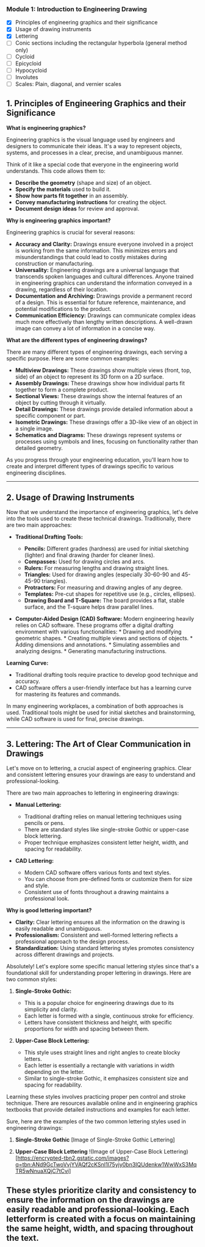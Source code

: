 ### Module 1: Introduction to Engineering Drawing
- [x] Principles of engineering graphics and their significance
- [x] Usage of drawing instruments
- [x] Lettering
- [ ] Conic sections including the rectangular hyperbola (general method only)
- [ ] Cycloid
- [ ] Epicycloid
- [ ] Hypocycloid
- [ ] Involutes
- [ ] Scales: Plain, diagonal, and vernier scales

## 1. Principles of Engineering Graphics and their Significance

**What is engineering graphics?**

Engineering graphics is the visual language used by engineers and designers to communicate their ideas. It's a way to represent objects, systems, and processes in a clear, precise, and unambiguous manner.  

Think of it like a special code that everyone in the engineering world understands. This code allows them to:

* **Describe the geometry** (shape and size) of an object.
* **Specify the materials** used to build it.
* **Show how parts fit together** in an assembly.
* **Convey manufacturing instructions** for creating the object.
* **Document design ideas** for review and approval.


**Why is engineering graphics important?**

Engineering graphics is crucial for several reasons:

* **Accuracy and Clarity:**  Drawings ensure everyone involved in a project is working from the same information. This minimizes errors and misunderstandings that could lead to costly mistakes during construction or manufacturing.
* **Universality:**  Engineering drawings are a universal language that transcends spoken languages and cultural differences. Anyone trained in engineering graphics can understand the information conveyed in a drawing, regardless of their location.
* **Documentation and Archiving:**  Drawings provide a permanent record of a design. This is essential for future reference, maintenance, and potential modifications to the product.
* **Communication Efficiency:**  Drawings can communicate complex ideas much more effectively than lengthy written descriptions. A well-drawn image can convey a lot of information in a concise way.


**What are the different types of engineering drawings?**

There are many different types of engineering drawings, each serving a specific purpose. Here are some common examples:

* **Multiview Drawings:** These drawings show multiple views (front, top, side) of an object to represent its 3D form on a 2D surface.
* **Assembly Drawings:** These drawings show how individual parts fit together to form a complete product.
* **Sectional Views:** These drawings show the internal features of an object by cutting through it virtually.
* **Detail Drawings:** These drawings provide detailed information about a specific component or part.
* **Isometric Drawings:** These drawings offer a 3D-like view of an object in a single image.
* **Schematics and Diagrams:** These drawings represent systems or processes using symbols and lines, focusing on functionality rather than detailed geometry.

As you progress through your engineering education, you'll learn how to create and interpret different types of drawings specific to various engineering disciplines.



---

## 2. Usage of Drawing Instruments

Now that we understand the importance of engineering graphics, let's delve into the tools used to create these technical drawings. Traditionally, there are two main approaches:

* **Traditional Drafting Tools:**
    * **Pencils:** Different grades (hardness) are used for initial sketching (lighter) and final drawing (harder for cleaner lines).
    * **Compasses:** Used for drawing circles and arcs.
    * **Rulers:** For measuring lengths and drawing straight lines.
    * **Triangles:** Used for drawing angles (especially 30-60-90 and 45-45-90 triangles).
    * **Protractors:** For measuring and drawing angles of any degree.
    * **Templates:** Pre-cut shapes for repetitive use (e.g., circles, ellipses).
    * **Drawing Board and T-Square:** The board provides a flat, stable surface, and the T-square helps draw parallel lines.

* **Computer-Aided Design (CAD) Software:**
    Modern engineering heavily relies on CAD software. These programs offer a digital drafting environment with various functionalities:
        * Drawing and modifying geometric shapes.
        * Creating multiple views and sections of objects.
        * Adding dimensions and annotations.
        * Simulating assemblies and analyzing designs.
        * Generating manufacturing instructions.

**Learning Curve:**

* Traditional drafting tools require practice to develop good technique and accuracy.
* CAD software offers a user-friendly interface but has a learning curve for mastering its features and commands.

In many engineering workplaces, a combination of both approaches is used. Traditional tools might be used for initial sketches and brainstorming, while CAD software is used for final, precise drawings.

---

## 3. Lettering: The Art of Clear Communication in Drawings

Let's move on to lettering, a crucial aspect of engineering graphics. Clear and consistent lettering ensures your drawings are easy to understand and professional-looking.

There are two main approaches to lettering in engineering drawings:

* **Manual Lettering:**

  * Traditional drafting relies on manual lettering techniques using pencils or pens.
  * There are standard styles like single-stroke Gothic or upper-case block lettering.
  * Proper technique emphasizes consistent letter height, width, and spacing for readability.

* **CAD Lettering:**

  * Modern CAD software offers various fonts and text styles.
  * You can choose from pre-defined fonts or customize them for size and style.
  * Consistent use of fonts throughout a drawing maintains a professional look.

**Why is good lettering important?**

* **Clarity:**  Clear lettering ensures all the information on the drawing is easily readable and unambiguous. 
* **Professionalism:** Consistent and well-formed lettering reflects a professional approach to the design process.
* **Standardization:**  Using standard lettering styles promotes consistency across different drawings and projects.

Absolutely! Let's explore some specific manual lettering styles since that's a foundational skill for understanding proper lettering in drawings. Here are two common styles:

1. **Single-Stroke Gothic:**

   * This is a popular choice for engineering drawings due to its simplicity and clarity.
   * Each letter is formed with a single, continuous stroke for efficiency.
   * Letters have consistent thickness and height, with specific proportions for width and spacing between them.

2. **Upper-Case Block Lettering:**

   * This style uses straight lines and right angles to create blocky letters.
   * Each letter is essentially a rectangle with variations in width depending on the letter.
   * Similar to single-stroke Gothic, it emphasizes consistent size and spacing for readability.

Learning these styles involves practicing proper pen control and stroke technique. There are resources available online and in engineering graphics textbooks that provide detailed instructions and examples for each letter. 

Sure, here are the examples of the two common lettering styles used in engineering drawings:

1. **Single-Stroke Gothic**
[Image of Single-Stroke Gothic Lettering]

2. **Upper-Case Block Lettering**
!(Image of Upper-Case Block Lettering)[https://encrypted-tbn2.gstatic.com/images?q=tbn:ANd9GcTwoVvjYVAQf2cKSnI1l75yjy0bn3IQUdenkw1WwWxS3MqTR5wNnuaXQjC7tCvi]

These styles prioritize clarity and consistency to ensure the information on the drawings are easily readable and professional-looking.  Each letterform is created with a focus on maintaining the same height, width, and spacing throughout the text.
---

